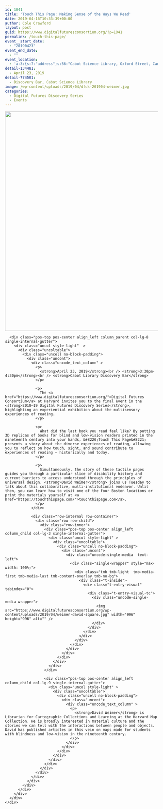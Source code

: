 ```yaml
---
id: 1041
title: 'Touch This Page: Making Sense of the Ways We Read'
date: 2019-04-16T10:33:39+00:00
author: Cole Crawford
layout: post
guid: https://www.digitalfuturesconsortium.org/?p=1041
permalink: /touch-this-page/
event__start_date:
  - "20190423"
event_end_date:
  - ""
event_location:
  - 'a:3:{s:7:"address";s:56:"Cabot Science Library, Oxford Street, Cambridge, MA, USA";s:3:"lat";s:17:"42.37623670000001";s:3:"lng";s:9:"-71.11624";}'
detail-134481:
  - April 23, 2019
detail-774501:
  - Discovery Bar, Cabot Science Library
image: /wp-content/uploads/2019/04/dfds-201904-weimer.jpg
categories:
  - Digital Futures Discovery Series
  - Events
---
```

<div data-parent="true" class="row-container">
  <div class="row limit-width row-parent">
    <div class="row-inner">
      <div class="pos-top pos-center align_left column_parent col-lg-4 single-internal-gutter">
        <div class="uncol style-light"  >
          <div class="uncoltable">
            <div class="uncell no-block-padding">
              <div class="uncont">
                <div class="uncode-single-media  text-left">
                  <div class="single-wrapper" style="max-width: 100%;">
                    <div class="tmb tmb-light  tmb-media-first tmb-media-last tmb-content-overlay tmb-no-bg">
                      <div class="t-inside">
                        <div class="t-entry-visual" tabindex="0">
                          <div class="t-entry-visual-tc">
                            <div class="uncode-single-media-wrapper">
                              <img src="https://www.digitalfuturesconsortium.org/wp-content/uploads/2019/04/dfds-201904-weimer.jpg" width="1280" height="720" alt="" />
                            </div>
                          </div>
                        </div>
                      </div>
                    </div>
                  </div>
                </div>
              </div>
            </div>
          </div>
        </div>
      </div>
      
      <div class="pos-top pos-center align_left column_parent col-lg-8 single-internal-gutter">
        <div class="uncol style-light"  >
          <div class="uncoltable">
            <div class="uncell no-block-padding">
              <div class="uncont">
                <div class="uncode_text_column" >
                  <p>
                    <strong>April 23, 2019</strong><br /> <strong>3:30pm-4:30pm</strong><br /> <strong>Cabot Library Discovery Bar</strong>
                  </p>
                  
                  <p>
                    The <a href="https://www.digitalfuturesconsortium.org/">Digital Futures Consortium</a> at Harvard invites you to the final event in the <strong>2018–19 Digital Futures Discovery Series</strong>, highlighting an experiential exhibition about the multisensory experiences of reading.
                  </p>
                  
                  <p>
                    What did the last book you read feel like? By putting 3D replicas of books for blind and low-vision readers printed in the nineteenth century into your hands, &#8220;Touch This Page&#8221; presents a story about the diverse experiences of reading, allowing you to reflect on how touch, sight, and sound contribute to experiences of reading – historically and today.
                  </p>
                  
                  <p>
                    Simultaneously, the story of these tactile pages guides you through a particular slice of disability history and current barriers to access understood through the principles of universal design. <strong>David Weimer</strong> joins us Tuesday to talk about this collaborative, multi-institutional endeavor. Until then, you can learn how to visit one of the four Boston locations or print the materials yourself at <a href="https://touchthispage.com/">touchthispage.com</a>.
                  </p>
                </div>
                
                <div class="row-internal row-container">
                  <div class="row row-child">
                    <div class="row-inner">
                      <div class="pos-top pos-center align_left column_child col-lg-3 single-internal-gutter">
                        <div class="uncol style-light" >
                          <div class="uncoltable">
                            <div class="uncell no-block-padding">
                              <div class="uncont">
                                <div class="uncode-single-media  text-left">
                                  <div class="single-wrapper" style="max-width: 100%;">
                                    <div class="tmb tmb-light  tmb-media-first tmb-media-last tmb-content-overlay tmb-no-bg">
                                      <div class="t-inside">
                                        <div class="t-entry-visual" tabindex="0">
                                          <div class="t-entry-visual-tc">
                                            <div class="uncode-single-media-wrapper">
                                              <img src="https://www.digitalfuturesconsortium.org/wp-content/uploads/2019/04/weimer-david-square.jpg" width="996" height="996" alt="" />
                                            </div>
                                          </div>
                                        </div>
                                      </div>
                                    </div>
                                  </div>
                                </div>
                              </div>
                            </div>
                          </div>
                        </div>
                      </div>
                      
                      <div class="pos-top pos-center align_left column_child col-lg-9 single-internal-gutter">
                        <div class="uncol style-light" >
                          <div class="uncoltable">
                            <div class="uncell no-block-padding">
                              <div class="uncont">
                                <div class="uncode_text_column" >
                                  <p>
                                    <strong>David Weimer</strong> is Librarian for Cartographic Collections and Learning at the Harvard Map Collection. He is broadly interested in material culture and the stories we can tell with the interactions between people and objects. David has published articles in this vein on maps made for students with blindness and low-vision in the nineteenth century.
                                  </p>
                                </div>
                              </div>
                            </div>
                          </div>
                        </div>
                      </div>
                    </div>
                  </div>
                </div>
              </div>
            </div>
          </div>
        </div>
      </div>
    </div>
  </div>
</div>